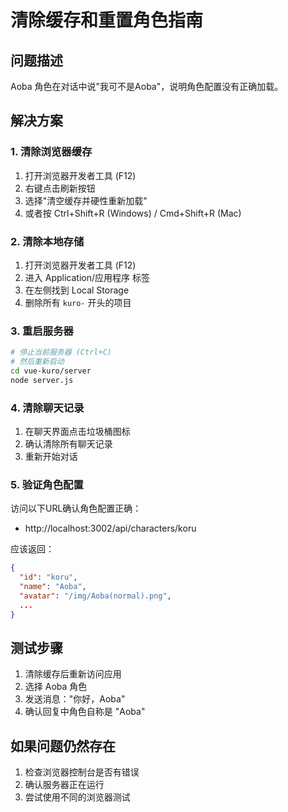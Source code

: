 # 清除缓存和重置角色指南

## 问题描述
Aoba 角色在对话中说"我可不是Aoba"，说明角色配置没有正确加载。

## 解决方案

### 1. 清除浏览器缓存
1. 打开浏览器开发者工具 (F12)
2. 右键点击刷新按钮
3. 选择"清空缓存并硬性重新加载"
4. 或者按 Ctrl+Shift+R (Windows) / Cmd+Shift+R (Mac)

### 2. 清除本地存储
1. 打开浏览器开发者工具 (F12)
2. 进入 Application/应用程序 标签
3. 在左侧找到 Local Storage
4. 删除所有 `kuro-` 开头的项目

### 3. 重启服务器
```bash
# 停止当前服务器 (Ctrl+C)
# 然后重新启动
cd vue-kuro/server
node server.js
```

### 4. 清除聊天记录
1. 在聊天界面点击垃圾桶图标
2. 确认清除所有聊天记录
3. 重新开始对话

### 5. 验证角色配置
访问以下URL确认角色配置正确：
- http://localhost:3002/api/characters/koru

应该返回：
```json
{
  "id": "koru",
  "name": "Aoba",
  "avatar": "/img/Aoba(normal).png",
  ...
}
```

## 测试步骤
1. 清除缓存后重新访问应用
2. 选择 Aoba 角色
3. 发送消息："你好，Aoba"
4. 确认回复中角色自称是 "Aoba"

## 如果问题仍然存在
1. 检查浏览器控制台是否有错误
2. 确认服务器正在运行
3. 尝试使用不同的浏览器测试 